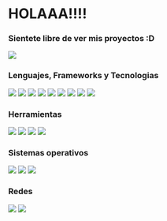 # HOLAAA!!!! 
### Sientete libre de ver mis proyectos :D

<img class="ranko" src="https://media.tenor.com/laLBbWGSlS8AAAAC/akiba-maid-war-akiba-maid-senso.gif" ></img>



### Lenguajes, Frameworks y Tecnologias

<p>
<img src = "https://img.shields.io/badge/-HTML5-E34F26?style=flat&logo=html5&logoColor=white"> 
<img src = "https://img.shields.io/badge/-CSS3-1572B6?style=flat&logo=css3&logoColor=white">
<img src="https://img.shields.io/badge/-Bootstrap-563D7C?style=flat&logo=bootstrap&logoColor=white">
<img src="https://img.shields.io/badge/Python-3776AB?style=flat&logo=python&logoColor=white">
<img src="https://img.shields.io/badge/Django-092E20?style=flat&logo=django&logoColor=white">
<img src="https://img.shields.io/badge/MySQL-00000F?style=flat&logo=mysql&logoColor=white">
<img src="https://img.shields.io/badge/MariaDB-003545?style=flat&logo=mariadb&logoColor=white">
<img src="https://img.shields.io/badge/Flask-000000?style=flat&logo=flask&logoColor=white">
<img src="https://img.shields.io/badge/Amazon_AWS-FF9900?style=flat&logo=amazonaws&logoColor=white">
</p>



### Herramientas

<p>
<img src="https://img.shields.io/badge/GIT-E44C30?style=flat&logo=git&logoColor=white">
<img src="https://img.shields.io/badge/PyCharm-000000.svg?&style=flat&logo=PyCharm&logoColor=white">
<img src="https://img.shields.io/badge/Visual_Studio_Code-0078D4?style=flat&logo=visual%20studio%20code&logoColor=white">
<img src="https://img.shields.io/badge/LibreOffice-18A303?style=flat&logo=LibreOffice&logoColor=white">

</p>



### Sistemas operativos

<p>
<img src="https://img.shields.io/badge/Fedora-294172?style=flat&logo=fedora&logoColor=white">
<img src="https://img.shields.io/badge/Ubuntu-E95420?style=flat=ubuntu&logoColor=white">
<img src="https://img.shields.io/badge/Windows-0078D6?style=flat&logo=windows&logoColor=white">

</p>



### Redes

<p>
<img src="https://img.shields.io/badge/Twitter-1DA1F2?style=flat&logo=twitter&logoColor=white">
<img src="https://img.shields.io/badge/LinkedIn-0077B5?style=flat&logo=linkedin&logoColor=white">

</p>